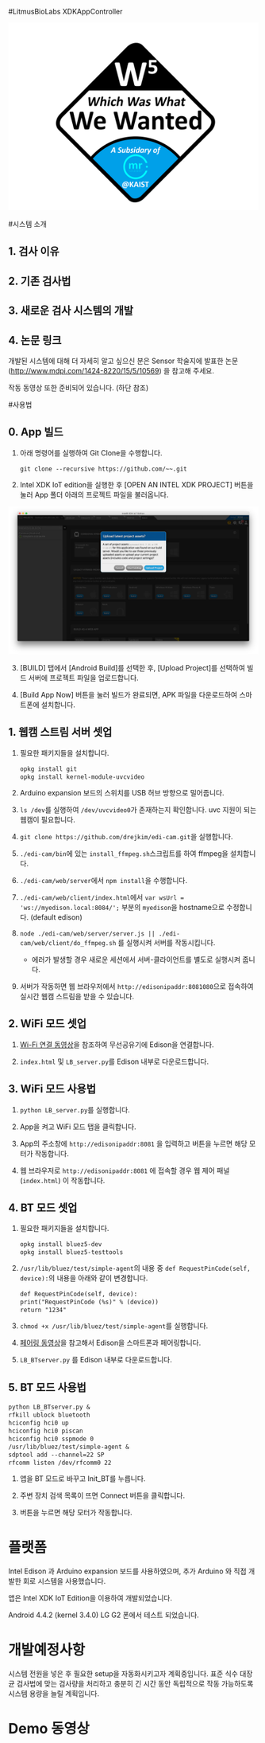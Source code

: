 #LitmusBioLabs XDKAppController

![](./images/w5_logo.png)

#시스템 소개

## 1. 검사 이유

## 2. 기존 검사법

## 3. 새로운 검사 시스템의 개발

## 4. 논문 링크
개발된 시스템에 대해 더 자세히 알고 싶으신 분은 Sensor 학술지에 발표한 논문(http://www.mdpi.com/1424-8220/15/5/10569) 을 참고해 주세요.

작동 동영상 또한 준비되어 있습니다. (하단 참조)


#사용법
## 0. App 빌드
1. 아래 명령어를 실행하여 Git Clone을 수행합니다.
	```
	git clone --recursive https://github.com/~~.git
	```
2. Intel XDK IoT edition을 실행한 후 [OPEN AN INTEL XDK PROJECT] 버튼을 눌러 App 폴더 아래의 프로젝트 파일을 불러옵니다.

![](./images/intel_xdk.png)

3. [BUILD] 탭에서 [Android Build]를 선택한 후, [Upload Project]를 선택하여 빌드 서버에 프로젝트 파일을 업로드합니다.

4. [Build App Now] 버튼을 눌러 빌드가 완료되면, APK 파일을 다운로드하여 스마트폰에 설치합니다.

## 1. 웹캠 스트림 서버 셋업

1. 필요한 패키지들을 설치합니다.
	```
	opkg install git
	opkg install kernel-module-uvcvideo
	```

2. Arduino expansion 보드의 스위치를 USB 허브 방향으로 밀어줍니다.

3. `ls /dev`를 실행하여 `/dev/uvcvideo0`가 존재하는지 확인합니다. uvc 지원이 되는 웹캠이 필요합니다.

4. `git clone https://github.com/drejkim/edi-cam.git`을 실행합니다.

5. `./edi-cam/bin`에 있는 `install_ffmpeg.sh`스크립트를 하여 ffmpeg을 설치합니다.

6. `./edi-cam/web/server`에서 `npm install`을 수행합니다.

7. `./edi-cam/web/client/index.html`에서 `var wsUrl = 'ws://myedison.local:8084/';` 부분의 `myedison`을 hostname으로 수정합니다. (default edison)

8. `node ./edi-cam/web/server/server.js || ./edi-cam/web/client/do_ffmpeg.sh` 를 실행시켜 서버를 작동시킵니다.

	* 에러가 발생할 경우 새로운 세션에서 서버-클라이언트를 별도로 실행시켜 줍니다.

9. 서버가 작동하면 웹 브라우저에서 `http://edisonipaddr:8081080`으로 접속하여 실시간 웹캠 스트림을 받을 수 있습니다.


## 2. WiFi 모드 셋업

1. [Wi-Fi 연결 동영상](https://www.youtube.com/watch?v=6PUfcXDWjFY)을 참조하여 무선공유기에 Edison을 연결합니다.

2. `index.html` 및 `LB_server.py`를 Edison 내부로 다운로드합니다. 

## 3. WiFi 모드 사용법

1. `python LB_server.py`를 실행합니다.

2. App을 켜고 WiFi 모드 탭을 클릭합니다.

3. App의 주소창에 `http://edisonipaddr:8081` 을 입력하고 버튼을 누르면 해당 모터가 작동합니다.

4. 웹 브라우저로 `http://edisonipaddr:8081` 에 접속할 경우 웹 제어 패널 (`index.html`) 이 작동합니다.

## 4. BT 모드 셋업

1. 필요한 패키지들을 설치합니다.  
	```
	opkg install bluez5-dev
	opkg install bluez5-testtools
	``` 

2. `/usr/lib/bluez/test/simple-agent`의 내용 중 `def RequestPinCode(self, device):`의 내용을 아래와 같이 변경합니다.

	```
	def RequestPinCode(self, device):
	print("RequestPinCode (%s)" % (device))
	return "1234"
	```

3. `chmod +x /usr/lib/bluez/test/simple-agent`를 실행합니다.

4. [페어링 동영상](https://www.youtube.com/watch?v=yuTXnxI4UWc)을 참고해서 Edison을 스마트폰과 페어링합니다.

5. `LB_BTserver.py` 를 Edison 내부로 다운로드합니다. 

## 5. BT 모드 사용법

```
python LB_BTserver.py &
rfkill ublock bluetooth
hciconfig hci0 up
hciconfig hci0 piscan
hciconfig hci0 sspmode 0
/usr/lib/bluez/test/simple-agent &
sdptool add --channel=22 SP
rfcomm listen /dev/rfcomm0 22
```

1. 앱을 BT 모드로 바꾸고 Init_BT를 누릅니다. 

2. 주변 장치 검색 목록이 뜨면 Connect 버튼을 클릭합니다.

3. 버튼을 누르면 해당 모터가 작동합니다.

# 플랫폼

Intel Edison 과 Arduino expansion 보드를 사용하였으며, 추가 Arduino 와 직접 개발한 회로 시스템을 사용했습니다.

앱은 Intel XDK IoT Edition을 이용하여 개발되었습니다.

Android 4.4.2 (kernel 3.4.0) LG G2 폰에서 테스트 되었습니다.

# 개발예정사항

시스템 전원을 넣은 후 필요한 setup을 자동화시키고자 계획중입니다. 표준 식수 대장균 검사법에 맞는 검사량을 처리하고 충분히 긴 시간 동안 독립적으로 작동 가능하도록 시스템 용량을 늘릴 계획입니다.

# Demo 동영상

